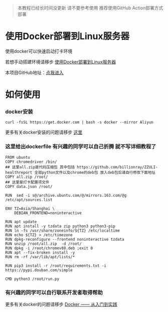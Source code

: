 > 本教程已经长时间没更新 请不要参考使用
> 推荐使用GitHub Action部署方式部署

# 使用Docker部署到Linux服务器

使用docker可以快速启动打卡环境

若想手动搭建环境请移步 [使用Docker部署到Linux服务器](https://daka.xwwwb.com/#/docker)

本项目GitHub地址：[点我进入](https://github.com/xwwwb/ZZULI-healthreport-docker)

# 如何使用

### docker安装

```shell
curl -fsSL https://get.docker.com | bash -s docker --mirror Aliyun
```

更多有关docker安装的问题请移步 [这里](https://yeasy.gitbook.io/docker_practice/install/ubuntu)

### 这里给出dockerfile 有兴趣的同学可以自己折腾 就不写详细教程了
```
FROM ubuntu
COPY chromedriver /bin/
## 这里all.zip是代码压缩包 其中包括 https://github.com/billionray/ZZULI-healthreport 全部python文件以及chrome的deb包 放入deb包后请自行修改下面地址
COPY all.zip /root/ 
## 这里是打卡配置项文件
COPY data.json /root/ 

RUN  sed -i s@/archive.ubuntu.com/@/mirrors.163.com/@g /etc/apt/sources.list

ENV TZ=Asia/Shanghai \
    DEBIAN_FRONTEND=noninteractive

RUN apt update 
RUN apt install -y tzdata zip python3 python3-pip
RUN ln -fs /usr/share/zoneinfo/${TZ} /etc/localtime 
RUN echo ${TZ} > /etc/timezone 
RUN dpkg-reconfigure --frontend noninteractive tzdata  
RUN unzip /root/all.zip  -d /root/ 
RUN dpkg -i /root/chromev88.deb ;exit 0 
RUN apt --fix-broken install -y
RUN rm -rf /var/lib/apt/lists/*
	
RUN pip3 install -r /root/requirements.txt -i https://pypi.douban.com/simple

CMD python3 /root/run.py
```
### 有兴趣的同学可以自行联系开发者取得帮助

更多有关docker的问题请移步 [Docker —— 从入门到实践](https://yeasy.gitbook.io/docker_practice/)

